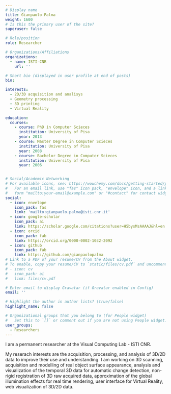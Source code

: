 ```yaml
---
# Display name
title: Gianpaolo Palma
weight: 1600
# Is this the primary user of the site?
superuser: false

# Role/position
role: Researcher

# Organizations/Affiliations
organizations:
  - name: ISTI-CNR
    url: ''

# Short bio (displayed in user profile at end of posts)
bio:

interests:
  - 2D/3D acquisition and analisys
  - Geometry processing
  - 3D printing
  - Virtual Reality

education:
  courses:
    - course: PhD in Computer Scieces
      institution: University of Pisa
      year: 2013
    - course: Master Degree in Computer Scieces
      institution: University of Pisa
      year: 2008
    - course: Bachelor Degree in Computer Scieces
      institution: University of Pisa
      year: 2006


# Social/Academic Networking
# For available icons, see: https://wowchemy.com/docs/getting-started/page-builder/#icons
#   For an email link, use "fas" icon pack, "envelope" icon, and a link in the
#   form "mailto:your-email@example.com" or "#contact" for contact widget.
social:
  - icon: envelope
    icon_pack: fas
    link: 'mailto:gianpaolo.palma@isti.cnr.it'
  - icon: google-scholar
    icon_pack: ai
    link: https://scholar.google.com/citations?user=H5bysMsAAAAJ&hl=en
  - icon: orcid
    icon_pack: fab
    link: https://orcid.org/0000-0002-1032-2092	
  - icon: github
    icon_pack: fab
    link: https://github.com/gianpaolopalma
# Link to a PDF of your resume/CV from the About widget.
# To enable, copy your resume/CV to `static/files/cv.pdf` and uncomment the lines below.
# - icon: cv
#   icon_pack: ai
#   link: files/cv.pdf

# Enter email to display Gravatar (if Gravatar enabled in Config)
email: ''

# Highlight the author in author lists? (true/false)
highlight_name: false

# Organizational groups that you belong to (for People widget)
#   Set this to `[]` or comment out if you are not using People widget.
user_groups:
  - Researchers
---
```


I am a permanent researcher at the Visual Computing Lab - ISTI CNR.

My reserach interests are the acquisition, processing, and analysis of 3D/2D data to improve their use and understanding. I am working on 3D scanning, acquisition and modelling of real object surface appearance, analysis and visualization of the temporal 3D data for automatic change detection, non-rigid registration of 3D raw acquired data, approximation of the global illumination effects for real time rendering, user interface for Virtual Reality, web visualization of 3D/2D data.